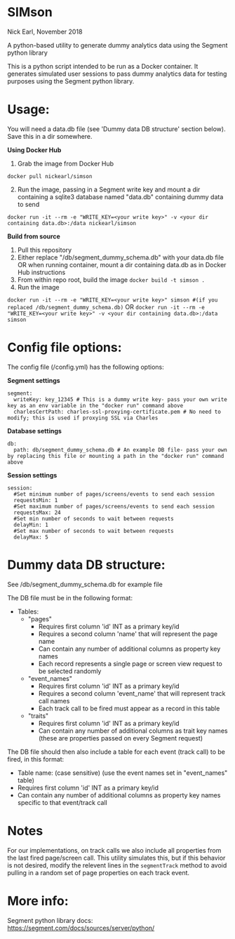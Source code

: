 # SIMson
Nick Earl, November 2018

A python-based utility to generate dummy analytics data using the Segment python library

This is a python script intended to be run as a Docker container.  It generates simulated user sessions to pass dummy analytics data for testing purposes
using the Segment python library.

# Usage:

You will need a data.db file (see 'Dummy data DB structure' section below).  Save this in a dir somewhere.

**Using Docker Hub**
1) Grab the image from Docker Hub

  `docker pull nickearl/simson`
 
2) Run the image, passing in a Segment write key and mount a dir containing a sqlite3 database named "data.db" containing dummy data to send

  `docker run -it --rm -e "WRITE_KEY=<your write key>" -v <your dir containing data.db>:/data nickearl/simson`

**Build from source**
1. Pull this repository
2. Either replace "/db/segment_dummy_schema.db" with your data.db file OR when running container, mount a dir containing data.db as in Docker Hub instructions
3. From within repo root, build the image
  `docker build -t simson .`
4. Run the image

  `docker run -it --rm -e "WRITE_KEY=<your write key>" simson #(if you replaced /db/segment_dummy_schema.db)`
  OR
  `docker run -it --rm -e "WRITE_KEY=<your write key>" -v <your dir containing data.db>:/data simson`

# Config file options:

The config file (/config.yml) has the following options:

**Segment settings**
```
segment:
  writeKey: key_12345 # This is a dummy write key- pass your own write key as an env variable in the "docker run" command above
  charlesCertPath: charles-ssl-proxying-certificate.pem # No need to modify; this is used if proxying SSL via Charles
```
**Database settings**
```
db:
  path: db/segment_dummy_schema.db # An example DB file- pass your own by replacing this file or mounting a path in the "docker run" command above
```
**Session settings**
```
session:
  #Set minimum number of pages/screens/events to send each session
  requestsMin: 1
  #Set maximum number of pages/screens/events to send each session
  requestsMax: 24
  #Set min number of seconds to wait between requests
  delayMin: 1
  #Set max number of seconds to wait between requests
  delayMax: 5
```
# Dummy data DB structure:

See /db/segment_dummy_schema.db for example file

The DB file must be in the following format:
* Tables:
  * "pages"
    * Requires first column 'id' INT as a primary key/id
    * Requires a second column 'name' that will represent the page name
    * Can contain any number of additional columns as property key names
    * Each record represents a single page or screen view request to be selected randomly
  * "event_names"
    * Requires first column 'id' INT as a primary key/id
    * Requires a second column 'event_name' that will represent track call names
    * Each track call to be fired must appear as a record in this table
  * "traits"
    * Requires first column 'id' INT as a primary key/id
    * Can contain any number of additional columns as trait key names (these are properties passed on every Segment request)

The DB file should then also include a table for each event (track call) to be fired, in this format:
 * Table name: <name of the event> (case sensitive) (use the event names set in "event_names" table)
 * Requires first column 'id' INT as a primary key/id
 * Can contain any number of additional columns as property key names specific to that event/track call

# Notes
For our implementations, on track calls we also include all properties from the last fired page/screen call.  This utility simulates this, 
but if this behavior is not desired, modify the relevent lines in the `segmentTrack` method to avoid pulling in a random set of page properties on each track event.
# More info:
Segment python library docs: https://segment.com/docs/sources/server/python/
